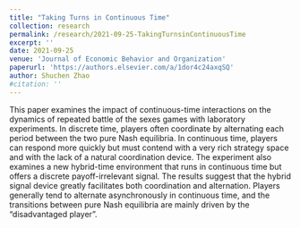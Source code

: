 ```yaml
---
title: "Taking Turns in Continuous Time"
collection: research
permalink: /research/2021-09-25-TakingTurnsinContinuousTime
excerpt: ''
date: 2021-09-25
venue: 'Journal of Economic Behavior and Organization'
paperurl: 'https://authors.elsevier.com/a/1dor4c24axqSQ'
author: Shuchen Zhao
#citation: ''
---
```


This paper examines the impact of continuous-time interactions on the dynamics of repeated battle of the sexes games with laboratory experiments. In discrete time, players often coordinate by alternating each period between the two pure Nash equilibria. In continuous time, players can respond more quickly but must contend with a very rich strategy space and with the lack of a natural coordination device. The experiment also examines a new hybrid-time environment that runs in continuous time but offers a discrete payoff-irrelevant signal. The results suggest that the hybrid signal device greatly facilitates both coordination and alternation. Players generally tend to alternate asynchronously in continuous time, and the transitions between pure Nash equilibria are mainly driven by the “disadvantaged player”.
